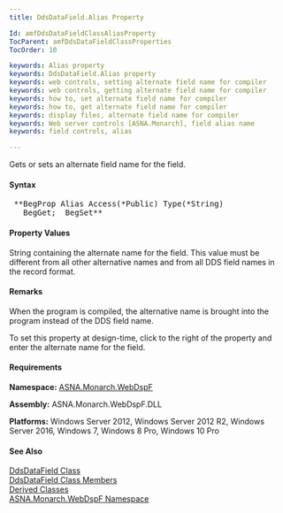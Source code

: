 ```yaml
---
title: DdsDataField.Alias Property

Id: amfDdsDataFieldClassAliasProperty
TocParent: amfDdsDataFieldClassProperties
TocOrder: 10

keywords: Alias property
keywords: DdsDataField.Alias property
keywords: web controls, setting alternate field name for compiler
keywords: web controls, getting alternate field name for compiler
keywords: how to, set alternate field name for compiler
keywords: how to, get alternate field name for compiler
keywords: display files, alternate field name for compiler
keywords: Web server controls [ASNA.Monarch], field alias name
keywords: field controls, alias

---
```


Gets or sets an alternate field name for the field. 

#### Syntax
<pre class="prettyprint"> **BegProp Alias Access(*Public) Type(*String)
   BegGet;  BegSet** </pre>

#### Property Values
String containing the alternate name for the field. This value must be different from all other alternative names and from all DDS field names in the record format.

#### Remarks
When the program is compiled, the alternative name is brought into the program instead of the DDS field name.

To set this property at design-time, click to the right of the property and enter the alternate name for the field.

#### Requirements
**Namespace:** [ASNA.Monarch.WebDspF](amfWebDspFNamespace.html)

**Assembly:** ASNA.Monarch.WebDspF.DLL

**Platforms:** Windows Server 2012, Windows Server 2012 R2, Windows Server 2016, Windows 7, Windows 8 Pro, Windows 10 Pro

#### See Also
[ DdsDataField Class](amfDdsDataFieldClass.html) <br /> [ DdsDataField Class Members](amfDdsDataFieldClassMembers.html) <br /> [ Derived Classes](amfDdsDataFieldDerivedClasses.html) <br /> [ ASNA.Monarch.WebDspF Namespace](amfWebDspFNamespace.html) 
